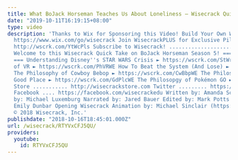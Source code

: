 ```yaml
---
title: What BoJack Horseman Teaches Us About Loneliness – Wisecrack Quick Take
date: "2019-10-11T16:19:15+08:00"
type: video
description: 'Thanks to Wix for Sponsoring this Video! Build Your Own Website at:
  https://www.wix.com/go/wisecrack Join WisecrackPLUS for Exclusive Pilot Access:
  http://wscrk.com/YtWcPls Subscribe to Wisecrack! ....................... http://wscrk.com/SbscrbWC
  Welcome to this Wisecrack Quick Take on BoJack Horseman Season 5! === More Episodes!
  === Understanding Disney''s STAR WARS Crisis ► https://wscrk.com/StWrsCWE The Philosophy
  of VR ► https://wscrk.com/PhVRWE How To Beat the System (And Lose) ► https://wscrk.com/HBtSysWE
  The Philosophy of Cowboy Bebop ► https://wscrk.com/CwBbpWE The Philosophy of The
  Good Place ► https://wscrk.com/GdPlcWE The Philosopgy of Pokémon GO ► https://wscrk.com/PkmnGWE
  Store ........... http://wisecrackstore.com Twitter ......... https://twitter.com/wisecrack
  Facebook .... https://facebook.com/wisecrackedu Written by: Amanda Scherker Directed
  by: Michael Luxemburg Narrated by: Jared Bauer Edited by: Mark Potts Produced by:
  Emily Dunbar Opening Wisecrack Animation by: Michael Sinclair (https://diedfamo.us)
  © 2018 Wisecrack, Inc.'
publishdate: "2018-10-16T18:45:01.000Z"
url: /wisecrack/RTYVxCFJ5QU/
providers:
  youtube:
    id: RTYVxCFJ5QU
---
```

